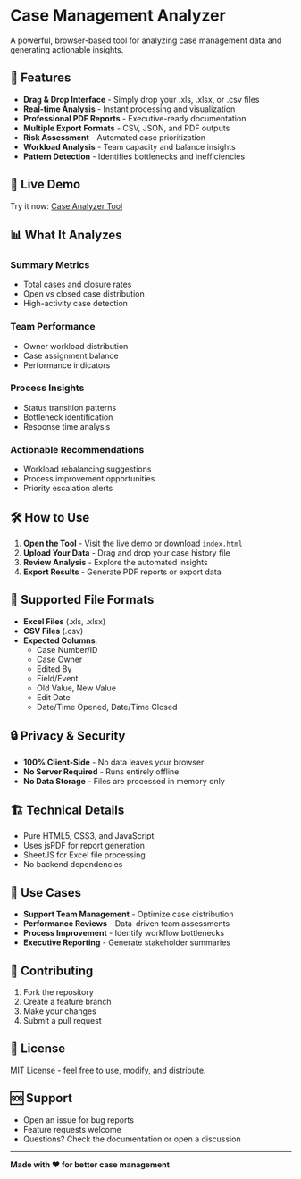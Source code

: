 # Case Management Analyzer

A powerful, browser-based tool for analyzing case management data and generating actionable insights.

## 🎯 Features

- **Drag & Drop Interface** - Simply drop your .xls, .xlsx, or .csv files
- **Real-time Analysis** - Instant processing and visualization
- **Professional PDF Reports** - Executive-ready documentation
- **Multiple Export Formats** - CSV, JSON, and PDF outputs
- **Risk Assessment** - Automated case prioritization
- **Workload Analysis** - Team capacity and balance insights
- **Pattern Detection** - Identifies bottlenecks and inefficiencies

## 🚀 Live Demo

Try it now: [Case Analyzer Tool](https://yourusername.github.io/case-analyzer)

## 📊 What It Analyzes

### Summary Metrics
- Total cases and closure rates
- Open vs closed case distribution
- High-activity case detection

### Team Performance
- Owner workload distribution
- Case assignment balance
- Performance indicators

### Process Insights
- Status transition patterns
- Bottleneck identification
- Response time analysis

### Actionable Recommendations
- Workload rebalancing suggestions
- Process improvement opportunities
- Priority escalation alerts

## 🛠 How to Use

1. **Open the Tool** - Visit the live demo or download `index.html`
2. **Upload Your Data** - Drag and drop your case history file
3. **Review Analysis** - Explore the automated insights
4. **Export Results** - Generate PDF reports or export data

## 📁 Supported File Formats

- **Excel Files** (.xls, .xlsx)
- **CSV Files** (.csv)
- **Expected Columns**:
  - Case Number/ID
  - Case Owner
  - Edited By
  - Field/Event
  - Old Value, New Value
  - Edit Date
  - Date/Time Opened, Date/Time Closed

## 🔒 Privacy & Security

- **100% Client-Side** - No data leaves your browser
- **No Server Required** - Runs entirely offline
- **No Data Storage** - Files are processed in memory only

## 🏗 Technical Details

- Pure HTML5, CSS3, and JavaScript
- Uses jsPDF for report generation
- SheetJS for Excel file processing
- No backend dependencies

## 📖 Use Cases

- **Support Team Management** - Optimize case distribution
- **Performance Reviews** - Data-driven team assessments
- **Process Improvement** - Identify workflow bottlenecks
- **Executive Reporting** - Generate stakeholder summaries

## 🤝 Contributing

1. Fork the repository
2. Create a feature branch
3. Make your changes
4. Submit a pull request

## 📄 License

MIT License - feel free to use, modify, and distribute.

## 🆘 Support

- Open an issue for bug reports
- Feature requests welcome
- Questions? Check the documentation or open a discussion

---

**Made with ❤️ for better case management**
